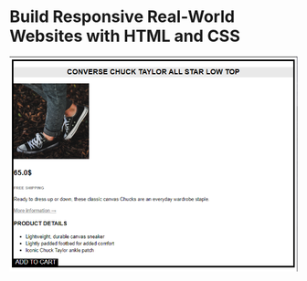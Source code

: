 # Build Responsive Real-World Websites with HTML and CSS
![image](https://github.com/AmmarYasser33/Kalbonyan-Elmarsos-Internship/blob/main/02-Udemy/-01-HTML-CSS-Jonas/Challenges/02-Challenges/ch-2.PNG)
